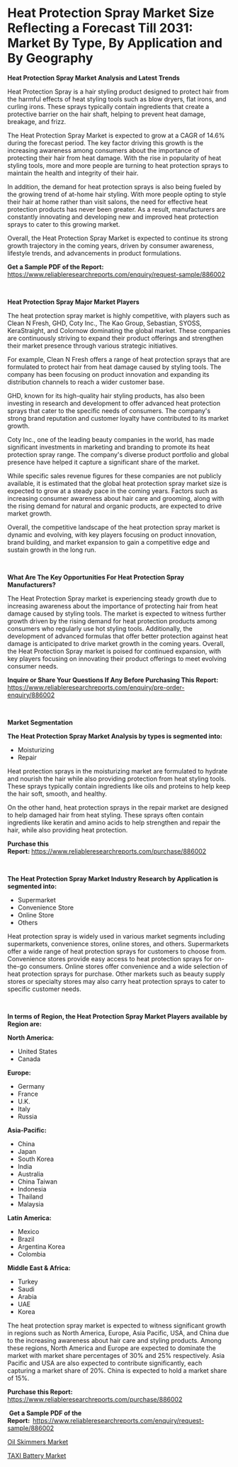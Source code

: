 <p><h1>Heat Protection Spray Market Size Reflecting a Forecast Till 2031: Market By Type, By Application and By Geography</h1></p><p><strong>Heat Protection Spray Market Analysis and Latest Trends</strong></p>
<p><p>Heat Protection Spray is a hair styling product designed to protect hair from the harmful effects of heat styling tools such as blow dryers, flat irons, and curling irons. These sprays typically contain ingredients that create a protective barrier on the hair shaft, helping to prevent heat damage, breakage, and frizz.</p><p>The Heat Protection Spray Market is expected to grow at a CAGR of 14.6% during the forecast period. The key factor driving this growth is the increasing awareness among consumers about the importance of protecting their hair from heat damage. With the rise in popularity of heat styling tools, more and more people are turning to heat protection sprays to maintain the health and integrity of their hair.</p><p>In addition, the demand for heat protection sprays is also being fueled by the growing trend of at-home hair styling. With more people opting to style their hair at home rather than visit salons, the need for effective heat protection products has never been greater. As a result, manufacturers are constantly innovating and developing new and improved heat protection sprays to cater to this growing market.</p><p>Overall, the Heat Protection Spray Market is expected to continue its strong growth trajectory in the coming years, driven by consumer awareness, lifestyle trends, and advancements in product formulations.</p></p>
<p><strong>Get a Sample PDF of the Report:&nbsp;</strong> <a href="https://www.reliableresearchreports.com/enquiry/request-sample/886002">https://www.reliableresearchreports.com/enquiry/request-sample/886002</a></p>
<p>&nbsp;</p>
<p><strong>Heat Protection Spray Major Market Players</strong></p>
<p><p>The heat protection spray market is highly competitive, with players such as Clean N Fresh, GHD, Coty Inc., The Kao Group, Sebastian, SYOSS, KeraStraight, and Colornow dominating the global market. These companies are continuously striving to expand their product offerings and strengthen their market presence through various strategic initiatives.</p><p>For example, Clean N Fresh offers a range of heat protection sprays that are formulated to protect hair from heat damage caused by styling tools. The company has been focusing on product innovation and expanding its distribution channels to reach a wider customer base.</p><p>GHD, known for its high-quality hair styling products, has also been investing in research and development to offer advanced heat protection sprays that cater to the specific needs of consumers. The company's strong brand reputation and customer loyalty have contributed to its market growth.</p><p>Coty Inc., one of the leading beauty companies in the world, has made significant investments in marketing and branding to promote its heat protection spray range. The company's diverse product portfolio and global presence have helped it capture a significant share of the market.</p><p>While specific sales revenue figures for these companies are not publicly available, it is estimated that the global heat protection spray market size is expected to grow at a steady pace in the coming years. Factors such as increasing consumer awareness about hair care and grooming, along with the rising demand for natural and organic products, are expected to drive market growth.</p><p>Overall, the competitive landscape of the heat protection spray market is dynamic and evolving, with key players focusing on product innovation, brand building, and market expansion to gain a competitive edge and sustain growth in the long run.</p></p>
<p>&nbsp;</p>
<p><strong>What Are The Key Opportunities For Heat Protection Spray Manufacturers?</strong></p>
<p><p>The Heat Protection Spray market is experiencing steady growth due to increasing awareness about the importance of protecting hair from heat damage caused by styling tools. The market is expected to witness further growth driven by the rising demand for heat protection products among consumers who regularly use hot styling tools. Additionally, the development of advanced formulas that offer better protection against heat damage is anticipated to drive market growth in the coming years. Overall, the Heat Protection Spray market is poised for continued expansion, with key players focusing on innovating their product offerings to meet evolving consumer needs.</p></p>
<p><strong>Inquire or Share Your Questions If Any Before Purchasing This Report:</strong> <a href="https://www.reliableresearchreports.com/enquiry/pre-order-enquiry/886002">https://www.reliableresearchreports.com/enquiry/pre-order-enquiry/886002</a></p>
<p>&nbsp;</p>
<p><strong>Market Segmentation</strong></p>
<p><strong>The Heat Protection Spray Market Analysis by types is segmented into:</strong></p>
<p><ul><li>Moisturizing</li><li>Repair</li></ul></p>
<p><p>Heat protection sprays in the moisturizing market are formulated to hydrate and nourish the hair while also providing protection from heat styling tools. These sprays typically contain ingredients like oils and proteins to help keep the hair soft, smooth, and healthy.</p><p>On the other hand, heat protection sprays in the repair market are designed to help damaged hair from heat styling. These sprays often contain ingredients like keratin and amino acids to help strengthen and repair the hair, while also providing heat protection.</p></p>
<p><strong>Purchase this Report:&nbsp;</strong><a href="https://www.reliableresearchreports.com/purchase/886002">https://www.reliableresearchreports.com/purchase/886002</a></p>
<p>&nbsp;</p>
<p><strong>The Heat Protection Spray Market Industry Research by Application is segmented into:</strong></p>
<p><ul><li>Supermarket</li><li>Convenience Store</li><li>Online Store</li><li>Others</li></ul></p>
<p><p>Heat protection spray is widely used in various market segments including supermarkets, convenience stores, online stores, and others. Supermarkets offer a wide range of heat protection sprays for customers to choose from. Convenience stores provide easy access to heat protection sprays for on-the-go consumers. Online stores offer convenience and a wide selection of heat protection sprays for purchase. Other markets such as beauty supply stores or specialty stores may also carry heat protection sprays to cater to specific customer needs.</p></p>
<p>&nbsp;</p>
<p><strong>In terms of Region, the Heat Protection Spray Market Players available by Region are:</strong></p>
<p>
    <p> <strong> North America: </strong>
        <ul>
            <li>United States</li>
            <li>Canada</li>
        </ul>
        </p> 
    <p> <strong> Europe: </strong>
        <ul>
            <li>Germany</li>
            <li>France</li>
            <li>U.K.</li>
            <li>Italy</li>
            <li>Russia</li>
        </ul>
        </p> 
    <p> <strong> Asia-Pacific: </strong>
        <ul>
            <li>China</li>
            <li>Japan</li>
            <li>South Korea</li>
            <li>India</li>
            <li>Australia</li>
            <li>China Taiwan</li>
            <li>Indonesia</li>
            <li>Thailand</li>
            <li>Malaysia</li>
        </ul>
        </p> 
    <p> <strong> Latin America: </strong>
        <ul>
            <li>Mexico</li>
            <li>Brazil</li>
            <li>Argentina Korea</li>
            <li>Colombia</li>
        </ul>
        </p> 
    <p> <strong> Middle East & Africa: </strong>
        <ul>
            <li>Turkey</li>
            <li>Saudi</li>
            <li>Arabia</li>
            <li>UAE</li>
            <li>Korea</li>
        </ul>
    </p>
    </p>
<p><p>The heat protection spray market is expected to witness significant growth in regions such as North America, Europe, Asia Pacific, USA, and China due to the increasing awareness about hair care and styling products. Among these regions, North America and Europe are expected to dominate the market with market share percentages of 30% and 25% respectively. Asia Pacific and USA are also expected to contribute significantly, each capturing a market share of 20%. China is expected to hold a market share of 15%.</p></p>
<p><strong>Purchase this Report: </strong><a href="https://www.reliableresearchreports.com/purchase/886002">https://www.reliableresearchreports.com/purchase/886002</a></p>
<p>&nbsp;<strong>Get a Sample PDF of the Report:&nbsp;&nbsp;</strong><a href="https://www.reliableresearchreports.com/enquiry/request-sample/886002">https://www.reliableresearchreports.com/enquiry/request-sample/886002</a></p>
<p><strong></strong></p>
<p><p><a href="https://view.publitas.com/reportprime-1/global-oil-skimmers-market-size-and-market-trends-insights-and-projections-from-2024-to-2031/">Oil Skimmers Market</a></p><p><a href="https://rainy-horn-d69.notion.site/TAXI-Battery-Market-Centers-on-Aspects-such-as-Market-Growth-Market-Share-Market-Opportunity-and--f7ea7625cd9942c1ba2d15da7c8a56cc">TAXI Battery Market</a></p></p>